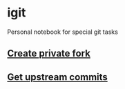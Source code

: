 # igit
Personal notebook for special git tasks


## [Create private fork](https://docs.github.com/en/github/creating-cloning-and-archiving-repositories/duplicating-a-repository)
## [Get upstream commits](https://docs.github.com/en/github/collaborating-with-issues-and-pull-requests/merging-an-upstream-repository-into-your-fork)
